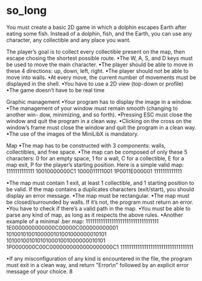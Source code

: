 # so_long

You must create a basic 2D game in which a dolphin
escapes Earth after eating some fish. Instead of
a dolphin, fish, and the Earth, you can use any
character, any collectible and any place you want.

The player’s goal is to collect every collectible present on the map, then escape
chosing the shortest possible route.
•The W, A, S, and D keys must be used to move the main character.
•The player should be able to move in these 4 directions: up, down, left, right.
•The player should not be able to move into walls.
•At every move, the current number of movements must be displayed in the shell.
•You have to use a 2D view (top-down or profile)
•The game doesn’t have to be real time

Graphic management
•Your program has to display the image in a window.
•The management of your window must remain smooth (changing to another win-
dow, minimizing, and so forth).
•Pressing ESC must close the window and quit the program in a clean way.
•Clicking on the cross on the window’s frame must close the window and quit the
program in a clean way.
•The use of the images of the MiniLibX is mandatory.

Map
•The map has to be constructed with 3 components: walls, collectibles, and free
space.
•The map can be composed of only these 5 characters:
0 for an empty space,
1 for a wall,
C for a collectible,
E for a map exit,
P for the player’s starting position.
Here is a simple valid map:
1111111111111
10010000000C1
1000011111001
1P0011E000001
1111111111111

•The map must contain 1 exit, at least 1 collectible, and 1 starting position to
be valid.
If the map contains a duplicates characters (exit/start), you should
display an error message.
•The map must be rectangular.
•The map must be closed/surrounded by walls. If it’s not, the program must return
an error.
•You have to check if there’s a valid path in the map.
•You must be able to parse any kind of map, as long as it respects the above rules.
•Another example of a minimal .ber map:
1111111111111111111111111111111111
1E0000000000000C00000C000000000001
1010010100100000101001000000010101
1010010010101010001001000000010101
1P0000000C00C0000000000000000000C1
1111111111111111111111111111111111

•If any misconfiguration of any kind is encountered in the file, the program must
exit in a clean way, and return "Error\n" followed by an explicit error message of
your choice.
8
